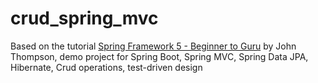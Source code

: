 # crud_spring_mvc
Based on the tutorial <a href="https://github.com/springframeworkguru/spring5-recipe-app/tree/master">Spring Framework 5 - Beginner to Guru</a> by 
John Thompson, demo project for Spring Boot, Spring MVC, Spring Data JPA, Hibernate, Crud operations, test-driven design

